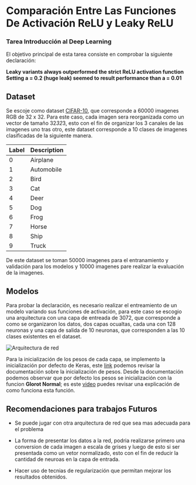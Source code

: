 # Comparación Entre Las Funciones De Activación ReLU y Leaky ReLU
### Tarea Introducción al Deep Learning

El objetivo principal de esta tarea consiste en comprobar la siguiente declaración:

**Leaky variants always outperformed the strict ReLU activation function Setting a = 0.2 (huge leak) seemed to result performance than a = 0.01**

## Dataset

Se escoje como dataset [CIFAR-10](https://www.cs.toronto.edu/~kriz/cifar.html), que corresponde a 60000 imagenes RGB de 32 x 32.
Para este caso, cada imagen sera reorganizada como un vector de tamaño 32*32*3, esto con el fin de organizar los 3 canales de
las imagenes uno tras otro, este dataset corresponde a 10 clases de imagenes clasificadas de la siguiente manera.

| Label | Description |
|-------|-------------|
| 0     | Airplane    |
| 1     | Automobile  |
| 2     | Bird        |
| 3     | Cat         |
| 4     | Deer        |
| 5     | Dog         |
| 6     | Frog        |
| 7     | Horse       |
| 8     | Ship        |
| 9     | Truck       |

De este dataset se toman 50000 imagenes para el entranamiento y validación para los modelos y 10000 imagenes pare realizar la
evaluación de la imagenes.


## Modelos

Para probar la declaración, es necesario realizar el entreamiento de un modelo variando sus funciones de activación, para este caso
se escogio una arquitectura con una capa de entreada de 3072, que corresponde a como se organizaron los datos, dos capas ocualtas,
cada una con 128 neuronas y una capa de salida de 10 neuronas, que corresponden a las 10 clases existentes en el dataset.

![Arquitectura de red](/imagenes/arc.png)

Para la inicialización de los pesos de cada capa, se implemento la inicialización por defecto de Keras, este [link](https://keras.io/api/layers/initializers/)
podemos revisar la documentación sobre la inicialización de pesos. Desde la documentación podemos observar que por defecto
los pesos se inicialización con la funcion **Glorot Normal**; es este [video](https://www.youtube.com/watch?v=ScWTYHQra5E&t=334s)
puedes revisar una explicación de como funciona esta función.

## Recomendaciones para trabajos Futuros

- Se puede jugar con otra arquitectura de red que sea mas adecuada para el problema

- La forma de presentar los datos a la red, podria realizarse primero una conversion de cada imagen a escala de grises y luego de esto si ser presentada como un vetor normalizado, esto con el fin de reducir la cantidad de neuroas en la capa de entrada.

- Hacer uso de tecnias de regularización que permitan mejorar los resultados obtenidos.
